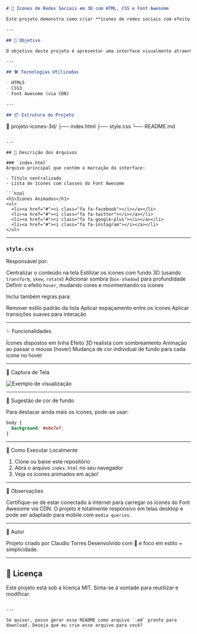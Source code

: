 ```markdown
# 🔷 Ícones de Redes Sociais em 3D com HTML, CSS e Font Awesome

Este projeto demonstra como criar **ícones de redes sociais com efeito 3D** e animações utilizando apenas **HTML** e **CSS**, com o auxílio da biblioteca **Font Awesome**.

---

## 🎯 Objetivo

O objetivo deste projeto é apresentar uma interface visualmente atraente com ícones interativos de redes sociais, aplicando efeitos 3D e transições suaves ao passar o mouse, de forma **simples, moderna e sem uso de JavaScript**.

---

## 🛠️ Tecnologias Utilizadas

- HTML5
- CSS3
- Font Awesome (via CDN)

---

## 📦 Estrutura do Projeto

```

📁 projeto-icones-3d/
├── index.html
├── style.css
└── README.md

````

---

## 📄 Descrição dos Arquivos

### `index.html`
Arquivo principal que contém a marcação da interface:

- Título centralizado
- Lista de ícones com classes do Font Awesome

```html
<h1>Ícones Animados</h1>
<ul>
  <li><a href="#"><i class="fa fa-facebook"></i></a></li>
  <li><a href="#"><i class="fa fa-twitter"></i></a></li>
  <li><a href="#"><i class="fa fa-google-plus"></i></a></li>
  <li><a href="#"><i class="fa fa-instagram"></i></a></li>
</ul>
````

---

### `style.css`

Responsável por:

Centralizar o conteúdo na tela
Estilizar os ícones com fundo 3D (usando `transform`, `skew`, `rotate`)
Adicionar sombra (`box-shadow`) para profundidade
Definir o efeito `hover`, mudando cores e movimentando os ícones

Inclui também regras para:

Remover estilo padrão da lista
Aplicar espaçamento entre os ícones
Aplicar transições suaves para interação

---

✨ Funcionalidades

Ícones dispostos em linha
Efeito 3D realista com sombreamento
Animação ao passar o mouse (hover)
Mudança de cor individual de fundo para cada ícone no hover

---

📸 Captura de Tela

![Exemplo de visualização](screenshot.png)

---

🎨 Sugestão de cor de fundo

Para destacar ainda mais os ícones, pode-se usar:

```css
body {
  background: #e0e7ef;
}
```

---

🚀 Como Executar Localmente

1. Clone ou baixe este repositório
2. Abra o arquivo `index.html` no seu navegador
3. Veja os ícones animados em ação!

---
📌 Observações

Certifique-se de estar conectado à internet para carregar os ícones do Font Awesome via CDN.
O projeto é totalmente responsivo em telas desktop e pode ser adaptado para mobile com `media queries`.

---

🙌 Autor

Projeto criado por Claudio Torres
Desenvolvido com 💙 e foco em estilo + simplicidade.

---

## 📄 Licença

Este projeto está sob a licença MIT. Sinta-se à vontade para reutilizar e modificar.

```

---

Se quiser, posso gerar esse README como arquivo `.md` pronto para download. Deseja que eu crie esse arquivo para você?
```
